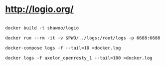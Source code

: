 # http://logio.org/

<pre>

docker build -t shawoo/logio 

docker run --rm -it -v $PWD/../logs:/root/logs -p 6688:6688 shawoo/logio ./start.sh

docker-compose logs -f --tail=10 >docker.log

docker logs -f axelor_openresty_1 --tail=100 >docker.log

</pre>
